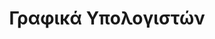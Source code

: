 ---
layout: timeline
title: Γραφικά Υπολογιστών
image_url: /images/animated-hand.png
caption: Τα γραφικά χρησιμοποιούνται στα βιντεοπαιχνίδια στις διαφημίσεις στην οπτικοποίηση , στις γραφικές διεπαφές και άλλα.  Τα γραφικά μπορεί να είναι στατικά ή κινούμενα,δισδιάστατα ή τρισδιάστατα και να έχουν αλληλεπίδραση ορισμένες φορές. Τα γραφικά είναι το μέσο δημιουργίας εικόνων στον υπολογιστή από συμβολικές περιγραφές αυτών.
events:
- animated-hand
- blender
- sketchpad
- smalltalk-paint
- superpaint-toolbox
- cad
- genesys
- macpaint-prototype
- small talk paint
- kinect
- unreal-blueprints
---